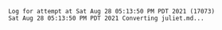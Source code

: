         Log for attempt at Sat Aug 28 05:13:50 PM PDT 2021 (17073)
        Sat Aug 28 05:13:50 PM PDT 2021 Converting juliet.md...

